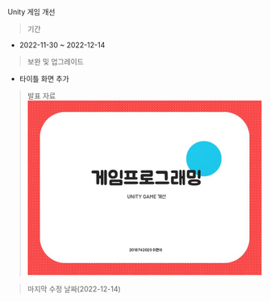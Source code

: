 Unity 게임 개선
>기간
* 2022-11-30 ~ 2022-12-14
>보완 및 업그레이드
  * 타이틀 화면 추가
> 발표 자료
![ppt 화면](./ppt/ppt.JPG)

> 마지막 수정 날짜(2022-12-14)

